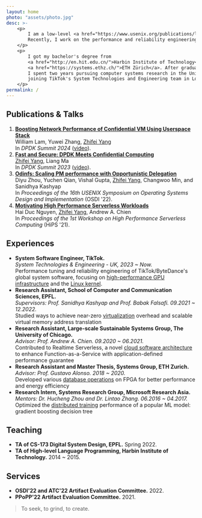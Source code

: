 ```yaml
---
layout: home
photo: "assets/photo.jpg"
desc: >-
    <p>
        I am a low-level <a href="https://www.usenix.org/publications/login-logout/november-2013-login-logout/night-watch">systems</a> software engineer and researcher.
        Recently, I work on the performance and reliability engineering of <b>CPU/GPU system software</b> for large-scale AI workloads.
    </p>
    <p>
        I got my bachelor's degree from
        <a href="http://en.hit.edu.cn/">Harbin Institute of Technology</a> and master's degree from 
        <a href="https://systems.ethz.ch/">ETH Zürich</a>. After graduation,
        I spent two years pursuing computer systems research in the University of Chicago and EPFL, before
        joining TikTok's System Technologies and Engineering team in London, UK.
    </p>
permalink: /
---
```


<h2>Publications & Talks</h2>

<ol>
    <li>
        <a href="https://dpdksummit2024.sched.com/event/1iAtD/boosting-the-network-performance-of-confidential-vm-using-userspace-stack-william-lam-bytedance"><b>Boosting Network Performance of Confidential VM Using Userspace Stack</b></a> 
	<br>William Lam, Yuwei Zhang, <u>Zhifei Yang</u><br>
        In <i>DPDK Summit 2024</i> (<a href="https://www.youtube.com/watch?v=ZX2omO8w0JM">video</a>). 
    </li>
    <li>
        <a href="https://dpdksummit2023.sched.com/event/1P9wv/fast-and-secure-dpdk-meets-confidential-computing-zhifei-yang-tiktok"><b>Fast and Secure: DPDK Meets Confidential Computing</b></a> <br>
        <u>Zhifei Yang</u>, Liang Ma<br>
        In <i>DPDK Summit 2023</i> (<a href="https://www.youtube.com/watch?v=sQxyMw4zF7Q">video</a>). 
    </li>
    <li>
        <a href="https://www.usenix.org/conference/osdi22/presentation/zhou-diyu"><b>Odinfs: Scaling PM performance with Opportunistic Delegation</b></a> <br>
        Diyu Zhou, Yuchen Qian, Vishal Gupta, <u>Zhifei Yang</u>, Changwoo Min, and Sanidhya Kashyap<br>
        In <i>Proceedings of the 16th USENIX Symposium on Operating Systems Design and Implementation</i> (OSDI '22). 
    </li>
    <li>
        <a href="https://dl.acm.org/doi/abs/10.1145/3452413.3464786"><b>Motivating High Performance Serverless Workloads</b></a> <br>
        Hai Duc Nguyen, <u>Zhifei Yang</u>, Andrew A. Chien<br>
        In <i>Proceedings of the 1st Workshop on High Performance Serverless Computing</i> (HiPS '21).
    </li>
</ol>

<h2>Experiences</h2>

<ul>
    <li>
        <b>System Software Engineer, TikTok.</b> <br>
        <i>System Technologies & Engineering - UK, 2023 ~ Now. </i> <br>
	Performance tuning and reliability engineering of TikTok/ByteDance's global system software, focusing on <u>high-performance GPU infrastructure</u> and the <u>Linux kernel</u>.
    </li>
    <li>
        <b>Research Assistant, School of Computer and Communication Sciences, EPFL.</b> <br>
        <i>Supervisors: Prof. Sanidhya Kashyap and Prof. Babak Falsafi. 09.2021 ~ 12.2022. </i> <br>
	Studied ways to achieve near-zero <u>virtualization</u> overhead and scalable virtual memory address translation
    </li>
    <li>
        <b>Research Assistant, Large-scale Sustainable Systems Group, The University of Chicago.</b> <br>
        <i>Advisor: Prof. Andrew A. Chien. 09.2020 ~ 06.2021. </i> <br>
	Contributed to Realtime Serverless, a novel <u>cloud software architecture</u> to enhance Function-as-a-Service with application-defined performance guarantee
    </li>
    <li>
        <b>Research Assistant and Master Thesis, Systems Group, ETH Zurich.</b> <br>
        <i>Advisor: Prof. Gustavo Alonso. 2018 ~ 2020.</i> <br>
	Developed various <u>database operations</u> on FPGA for better performance and energy efficiency
    </li>
    <li>
        <b>Research Intern, Systems Research Group, Microsoft Research Asia.</b> <br>
        <i>Mentors: Dr. Hucheng Zhou and Dr. Lintao Zhang. 06.2016 ~ 04.2017. </i> <br>
        Optimized the <u>distributed training</u> performance of a popular ML model: gradient boosting decision tree
    </li>
</ul>

<h2>Teaching</h2>

<ul>
    <li>
        <b>TA of CS-173 Digital System Design, EPFL.</b> Spring 2022.<br>
    </li>
    <li>
        <b>TA of High-level Language Programming, Harbin Institute of Technology.</b> 2014 ~ 2015.<br>
    </li>
</ul>


<h2>Services</h2>

<ul>
    <li>
        <b>OSDI'22 and ATC'22 Artifact Evaluation Committee.</b> 2022.<br>
    </li>
    <li>
        <b>PPoPP'22 Artifact Evaluation Committee.</b> 2021.<br>
    </li>
</ul>

<blockquote>
    To seek, to grind, to create.
</blockquote>

